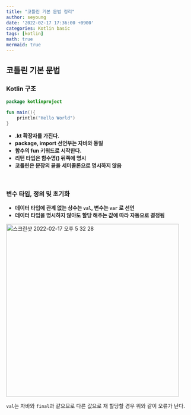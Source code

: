 ```yaml
---
title: "코틀린 기본 문법 정리"
author: seyoung
date: '2022-02-17 17:36:00 +0900'
categories: Kotlin basic
tags: [kotlin]
math: true
mermaid: true
---
```


## 코틀린 기본 문법 

### Kotlin 구조 

```Kotlin
package kotlinproject  
  
fun main(){  
    println("Hello World")  
}
```

 - **.kt 확장자를 가진다.**
 - **package, import 선언부는 자바와 동일**
 - **함수의 fun 키워드로 시작한다.**
 - **리턴 타입은 함수명() 뒤쪽에 명시**
 - **코틀린은 문장의 끝을 세미콜론으로 명시하지 않음**

<br>


### 변수 타입, 정의 및 초기화 

 - **데이터 타입에 관계 없는 상수는 `val`, 변수는 `var` 로 선언**
 - **데이터 타입을 명시하지 않아도 할당 해주는 값에 따라 자동으로 결정됨**
 
 <img width="465" alt="스크린샷 2022-02-17 오후 5 32 28" src="https://user-images.githubusercontent.com/54762273/154436530-a3ebf785-6f33-4542-a309-a2a463a0c04b.png">

`val`는 자바와 `final`과 같으므로 다른 값으로 재 할당할 경우 위와 같이 오류가 난다.